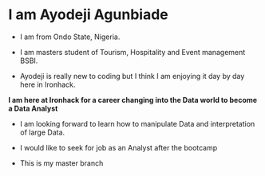 # I am Ayodeji Agunbiade


* I am from Ondo State, Nigeria.

* I am masters student of Tourism, Hospitality and Event management BSBI.
* Ayodeji is really new to coding but I think I am enjoying it day by day here in Ironhack.

**I am here at Ironhack for a career changing into the Data world to become a Data Analyst**

* I am looking forward to learn how to manipulate Data and interpretation of large Data.

* I would like to seek for job as an Analyst after the bootcamp

* This is my master branch
